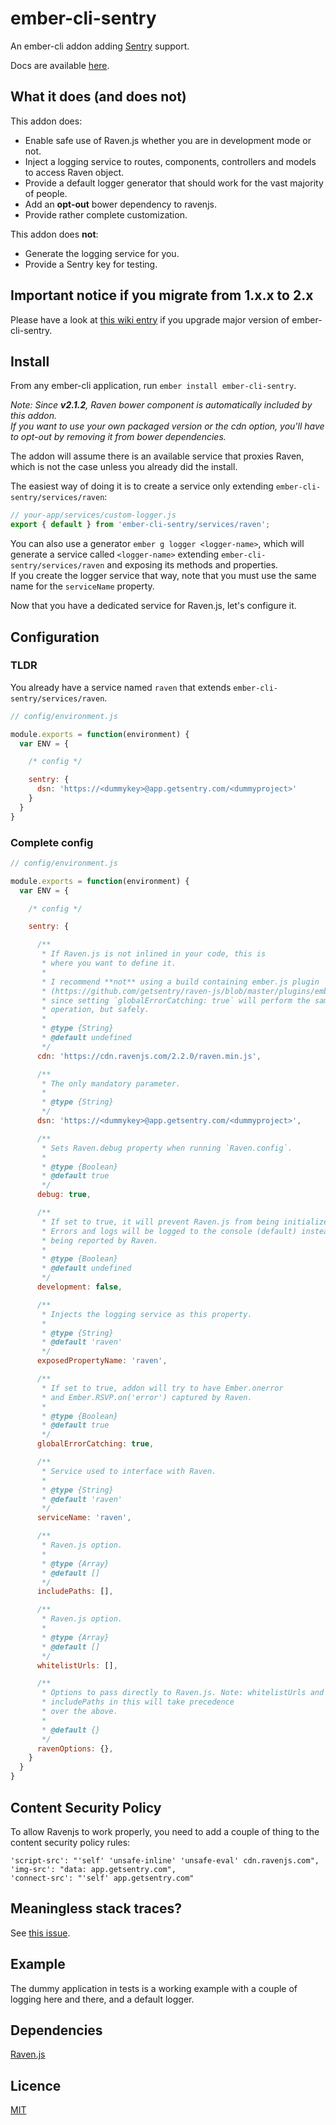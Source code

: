 ember-cli-sentry
================

An ember-cli addon adding [Sentry](https://www.getsentry.com) support.

Docs are available [here](https://damiencaselli.github.io/ember-cli-sentry/).

## What it does (and does not)

This addon does:

* Enable safe use of Raven.js whether you are in development mode or not.
* Inject a logging service to routes, components, controllers and models to access Raven object.
* Provide a default logger generator that should work for the vast majority of people.
* Add an **opt-out** bower dependency to ravenjs.
* Provide rather complete customization.

This addon does **not**:

* Generate the logging service for you.
* Provide a Sentry key for testing.

## Important notice if you migrate from 1.x.x to 2.x

Please have a look at [this wiki entry](https://github.com/damiencaselli/ember-cli-sentry/wiki/Migration-from-1.x.x-to-2.x) if you upgrade major version of ember-cli-sentry.

## Install

From any ember-cli application, run `ember install ember-cli-sentry`.

_Note: Since **v2.1.2**, Raven bower component is automatically included by this addon.  
If you want to use your own packaged version or the cdn option, you'll have to opt-out by removing it from bower dependencies._

The addon will assume there is an available service that proxies Raven, which is not the case unless you already did the install.

The easiest way of doing it is to create a service only extending `ember-cli-sentry/services/raven`:

```js
// your-app/services/custom-logger.js
export { default } from 'ember-cli-sentry/services/raven';
```

You can also use a generator `ember g logger <logger-name>`, which will generate a service called `<logger-name>` extending `ember-cli-sentry/services/raven` and exposing its methods and properties.  
If you create the logger service that way, note that you must use the same name for the `serviceName` property.


Now that you have a dedicated service for Raven.js, let's configure it.

## Configuration

### TLDR

You already have a service named `raven` that extends `ember-cli-sentry/services/raven`.

```js
// config/environment.js

module.exports = function(environment) {
  var ENV = {

    /* config */

    sentry: {
      dsn: 'https://<dummykey>@app.getsentry.com/<dummyproject>'
    }
  }
}
```

### Complete config

```js
// config/environment.js

module.exports = function(environment) {
  var ENV = {

    /* config */

    sentry: {

      /**
       * If Raven.js is not inlined in your code, this is
       * where you want to define it.
       *
       * I recommend **not** using a build containing ember.js plugin
       * (https://github.com/getsentry/raven-js/blob/master/plugins/ember.js)
       * since setting `globalErrorCatching: true` will perform the same
       * operation, but safely.
       *
       * @type {String}
       * @default undefined
       */
      cdn: 'https://cdn.ravenjs.com/2.2.0/raven.min.js',

      /**
       * The only mandatory parameter.
       *
       * @type {String}
       */
      dsn: 'https://<dummykey>@app.getsentry.com/<dummyproject>',

      /**
       * Sets Raven.debug property when running `Raven.config`.
       *
       * @type {Boolean}
       * @default true
       */
      debug: true,

      /**
       * If set to true, it will prevent Raven.js from being initialized.
       * Errors and logs will be logged to the console (default) instead of
       * being reported by Raven.
       *
       * @type {Boolean}
       * @default undefined
       */
      development: false,

      /**
       * Injects the logging service as this property.
       *
       * @type {String}
       * @default 'raven'
       */
      exposedPropertyName: 'raven',

      /**
       * If set to true, addon will try to have Ember.onerror
       * and Ember.RSVP.on('error') captured by Raven.
       *
       * @type {Boolean}
       * @default true
       */
      globalErrorCatching: true,

      /**
       * Service used to interface with Raven.
       *
       * @type {String}
       * @default 'raven'
       */
      serviceName: 'raven',

      /**
       * Raven.js option.
       *
       * @type {Array}
       * @default []
       */
      includePaths: [],

      /**
       * Raven.js option.
       *
       * @type {Array}
       * @default []
       */
      whitelistUrls: [],

      /**
       * Options to pass directly to Raven.js. Note: whitelistUrls and
       * includePaths in this will take precedence
       * over the above.
       *
       * @default {}
       */
      ravenOptions: {},
    }
  }
}
```

## Content Security Policy

To allow Ravenjs to work properly, you need to add a couple of thing to the content security policy rules:

```
'script-src': "'self' 'unsafe-inline' 'unsafe-eval' cdn.ravenjs.com",
'img-src': "data: app.getsentry.com",
'connect-src': "'self' app.getsentry.com"
```

## Meaningless stack traces?

See [this issue](https://github.com/damiencaselli/ember-cli-sentry/issues/28).

## Example

The dummy application in tests is a working example with a couple of logging here and there, and a default logger.

## Dependencies

[Raven.js](https://github.com/getsentry/raven-js)

## Licence

[MIT](https://raw.githubusercontent.com/damiencaselli/ember-cli-sentry/master/LICENSE.md)
